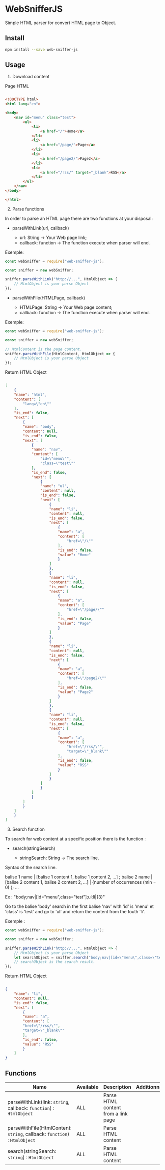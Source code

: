 # WebSnifferJS
Simple HTML parser for convert HTML page to Object.

## Install

``` bash
npm install --save web-sniffer-js

``` 

## Usage

1. Download content

Page HTML

``` html

<!DOCTYPE html>
<html lang="en">

<body>
    <nav id="menu" class="test">
        <ul>
            <li>
                <a href="/">Home</a>
            </li>
            <li>
                <a href="/page/">Page</a>
            </li>
            <li>
                <a href="/page2/">Page2</a>
            </li>
            <li>
                <a href="/rss/" target="_blank">RSS</a>
            </li>
        </ul>
    </nav>
</body>

</html>

```
2. Parse functions

In order to parse an HTML page there are two functions at your disposal:

- parseWithLink(url, callback)

    * url: String -> Your Web page link;
    * callback: function -> The function execute when parser will end.

Exemple:
``` js
const webSniffer = require('web-sniffer-js');

const sniffer = new webSniffer;
 
sniffer.parseWithLink("http://...", HtmlObject => {
    // HtmlObject is your parse Object
});

```

- parseWithFile(HTMLPage, callback)

    * HTMLPage: String -> Your Web page content;
    * callback: function -> The function execute when parser will end.

Exemple:
``` js
const webSniffer = require('web-sniffer-js');

const sniffer = new webSniffer;
 
// HtmlContent is the page content.
sniffer.parseWithFile(HtmlContent, HtmlObject => {
    // HtmlObject is your parse Object
});

```

Return HTML Object

``` json

[
    {
    "name": "html",
    "content": [
        "lang=\"en\""
    ],
    "is_end": false,
    "next": [
        {
        "name": "body",
        "content": null,
        "is_end": false,
        "next": [
            {
            "name": "nav",
            "content": [
                "id=\"menu\"",
                "class=\"test\""
            ],
            "is_end": false,
            "next": [
                {
                "name": "ul",
                "content": null,
                "is_end": false,
                "next": [
                    {
                    "name": "li",
                    "content": null,
                    "is_end": false,
                    "next": [
                        {
                        "name": "a",
                        "content": [
                            "href=\"/\""
                        ],
                        "is_end": false,
                        "value": "Home"
                        }
                    ]
                    },
                    {
                    "name": "li",
                    "content": null,
                    "is_end": false,
                    "next": [
                        {
                        "name": "a",
                        "content": [
                            "href=\"/page/\""
                        ],
                        "is_end": false,
                        "value": "Page"
                        }
                    ]
                    },
                    {
                    "name": "li",
                    "content": null,
                    "is_end": false,
                    "next": [
                        {
                        "name": "a",
                        "content": [
                            "href=\"/page2/\""
                        ],
                        "is_end": false,
                        "value": "Page2"
                        }
                    ]
                    },
                    {
                    "name": "li",
                    "content": null,
                    "is_end": false,
                    "next": [
                        {
                        "name": "a",
                        "content": [
                            "href=\"/rss/\"",
                            "target=\"_blank\""
                        ],
                        "is_end": false,
                        "value": "RSS"
                        }
                    ]
                    }
                ]
                }
            ]
            }
        ]
        }
    ]
    }
]

```

3. Search function

To search for web content at a specific position there is the function :

- search(stringSearch)

    * stringSearch: String -> The search line.

Syntax of the search line.

balise 1 name | [balise 1 content 1, balise 1 content 2, ...] ; balise 2 name | [balise 2 content 1, balise 2 content 2, ...] | {number of occurrences (min = 0) }; ...

Ex : "body;nav|[id=\"menu\",class=\"test\"];ul;li|{3}"

Go to the balise 'body' search in the first balise 'nav' with 'id' is 'menu' et 'class' is 'test' and go to 'ul' and return the content from the fouth 'li'.

Exemple :

``` js
const webSniffer = require('web-sniffer-js');

const sniffer = new webSniffer;
 
sniffer.parseWithLink("http://...", HtmlObject => {
    // HtmlObject is your parse Object
    let searchObject = sniffer.search("body;nav|[id=\"menu\",class=\"test\"];ul;li|{3}");
    // searchObject is the search result.
});


```

Return HTML Object

``` json

{
    "name": "li",
    "content": null,
    "is_end": false,
    "next": [
        {
        "name": "a",
        "content": [
        "href=\"/rss/\"",
        "target=\"_blank\""
        ],
        "is_end": false,
        "value": "RSS"
        }
    ]
}

```

## Functions

Name | Available | Description | Additionnal
---- | --------- | ----------- | -----------
parseWithLink(link: `string`, callback: `function`) : `HtmlObject` | ALL | Parse HTML content from a link page
parseWithFile(HtmlContent: `string`, callback: `function`) : `HtmlObject` | ALL | Parse HTML content
search(stringSearch: `string`) : `HtmlObject` | ALL | Parse HTML content

```
